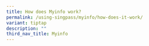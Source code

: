 ```yaml
---
title: How does Myinfo work?
permalink: /using-singpass/myinfo/how-does-it-work/
variant: tiptap
description: ""
third_nav_title: Myinfo
---
```

